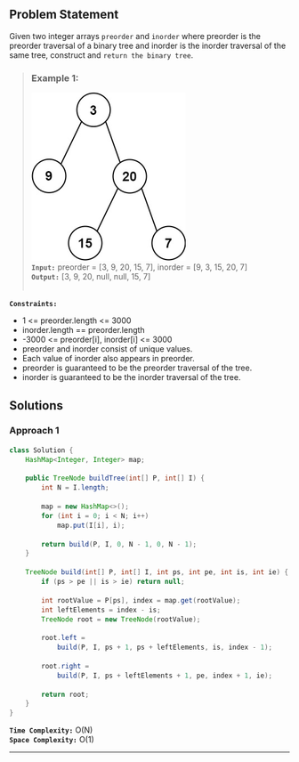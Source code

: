 ## Problem Statement
Given two integer arrays `preorder` and `inorder` where preorder is the preorder traversal of a binary tree and inorder is the inorder traversal of the same tree, construct and `return the binary tree`.

> ### Example 1:
> ![Example 1](./images/LC_0105.jpg) <br>
> **`Input:`** preorder = [3, 9, 20, 15, 7], inorder = [9, 3, 15, 20, 7] <br>
> **`Output:`** [3, 9, 20, null, null, 15, 7] <br><br>

**`Constraints:`**
- 1 <= preorder.length <= 3000
- inorder.length == preorder.length
- -3000 <= preorder[i], inorder[i] <= 3000
- preorder and inorder consist of unique values.
- Each value of inorder also appears in preorder.
- preorder is guaranteed to be the preorder traversal of the tree.
- inorder is guaranteed to be the inorder traversal of the tree.

## Solutions

### Approach 1

```java
class Solution {
    HashMap<Integer, Integer> map;

    public TreeNode buildTree(int[] P, int[] I) {
        int N = I.length;

        map = new HashMap<>();
        for (int i = 0; i < N; i++)
            map.put(I[i], i);

        return build(P, I, 0, N - 1, 0, N - 1);
    }

    TreeNode build(int[] P, int[] I, int ps, int pe, int is, int ie) {
        if (ps > pe || is > ie) return null;

        int rootValue = P[ps], index = map.get(rootValue);
        int leftElements = index - is;
        TreeNode root = new TreeNode(rootValue);

        root.left =
            build(P, I, ps + 1, ps + leftElements, is, index - 1);

        root.right =
            build(P, I, ps + leftElements + 1, pe, index + 1, ie);

        return root;
    }
}
```

**`Time Complexity:`** O(N) <br>
**`Space Complexity:`** O(1)

---